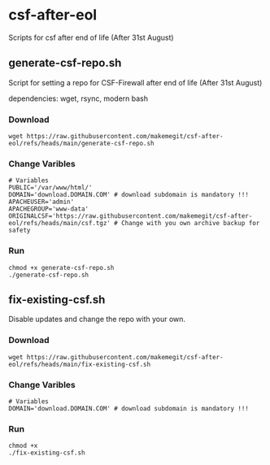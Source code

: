 # csf-after-eol
Scripts for csf after end of life (After 31st August)

## generate-csf-repo.sh
Script for setting a repo for CSF-Firewall after end of life (After 31st August)

dependencies: wget, rsync, modern bash
### Download
```
wget https://raw.githubusercontent.com/makemegit/csf-after-eol/refs/heads/main/generate-csf-repo.sh
```
### Change Varibles
```
# Variables
PUBLIC='/var/www/html/'
DOMAIN='download.DOMAIN.COM' # download subdomain is mandatory !!!
APACHEUSER='admin'
APACHEGROUP='www-data'
ORIGINALCSF='https://raw.githubusercontent.com/makemegit/csf-after-eol/refs/heads/main/csf.tgz' # Change with you own archive backup for safety
```
### Run
```
chmod +x generate-csf-repo.sh
./generate-csf-repo.sh
```
## fix-existing-csf.sh

Disable updates and change the repo with your own.

### Download
```
wget https://raw.githubusercontent.com/makemegit/csf-after-eol/refs/heads/main/fix-existing-csf.sh

```

### Change Varibles
```
# Variables
DOMAIN='download.DOMAIN.COM' # download subdomain is mandatory !!!
```
### Run
```
chmod +x 
./fix-existing-csf.sh
```

